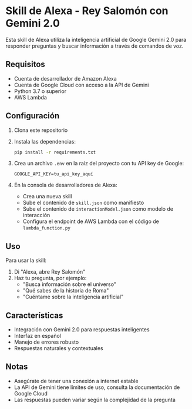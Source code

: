# Skill de Alexa - Rey Salomón con Gemini 2.0

Esta skill de Alexa utiliza la inteligencia artificial de Google Gemini 2.0 para responder preguntas y buscar información a través de comandos de voz.

## Requisitos

- Cuenta de desarrollador de Amazon Alexa
- Cuenta de Google Cloud con acceso a la API de Gemini
- Python 3.7 o superior
- AWS Lambda

## Configuración

1. Clona este repositorio
2. Instala las dependencias:
   ```bash
   pip install -r requirements.txt
   ```

3. Crea un archivo `.env` en la raíz del proyecto con tu API key de Google:
   ```
   GOOGLE_API_KEY=tu_api_key_aquí
   ```

4. En la consola de desarrolladores de Alexa:
   - Crea una nueva skill
   - Sube el contenido de `skill.json` como manifiesto
   - Sube el contenido de `interactionModel.json` como modelo de interacción
   - Configura el endpoint de AWS Lambda con el código de `lambda_function.py`

## Uso

Para usar la skill:

1. Di "Alexa, abre Rey Salomón"
2. Haz tu pregunta, por ejemplo:
   - "Busca información sobre el universo"
   - "Qué sabes de la historia de Roma"
   - "Cuéntame sobre la inteligencia artificial"

## Características

- Integración con Gemini 2.0 para respuestas inteligentes
- Interfaz en español
- Manejo de errores robusto
- Respuestas naturales y contextuales

## Notas

- Asegúrate de tener una conexión a internet estable
- La API de Gemini tiene límites de uso, consulta la documentación de Google Cloud
- Las respuestas pueden variar según la complejidad de la pregunta 